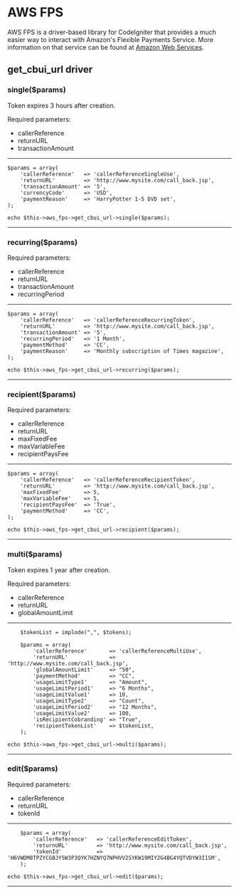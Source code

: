 # AWS FPS

AWS FPS is a driver-based library for CodeIgniter that provides a much easier way to interact with Amazon's Flexible Payments Service. More information on that service can be found at [Amazon Web Services](http://aws.amazon.com/fps/).

## get\_cbui\_url driver

### single($params)
Token expires 3 hours after creation.

Required parameters:

* callerReference
* returnURL
* transactionAmount

- - -
	$params = array(
		'callerReference'	=> 'callerReferenceSingleUse',
		'returnURL'			=> 'http://www.mysite.com/call_back.jsp',
		'transactionAmount'	=> '5',
		'currencyCode'		=> 'USD',
		'paymentReason'		=> 'HarryPotter 1-5 DVD set',
	);

	echo $this->aws_fps->get_cbui_url->single($params);
- - -

### recurring($params)

Required parameters:

* callerReference
* returnURL
* transactionAmount
* recurringPeriod

- - -
	$params = array(
		'callerReference'	=> 'callerReferenceRecurringToken',
		'returnURL'			=> 'http://www.mysite.com/call_back.jsp',
		'transactionAmount'	=> '5',
		'recurringPeriod'	=> '1 Month',
		'paymentMethod'		=> 'CC',
		'paymentReason'		=> 'Monthly subscription of Times magazine',
	);

	echo $this->aws_fps->get_cbui_url->recurring($params);
- - -

### recipient($params)

Required parameters:

* callerReference
* returnURL
* maxFixedFee
* maxVariableFee
* recipientPaysFee

- - -
	$params = array(
		'callerReference'	=> 'callerReferenceRecipientToken',
		'returnURL'			=> 'http://www.mysite.com/call_back.jsp',
		'maxFixedFee'		=> 5,
		'maxVariableFee'	=> 5,
		'recipientPaysFee'	=> 'True',
		'paymentMethod'		=> 'CC',
	);

	echo $this->aws_fps->get_cbui_url->recipient($params);
- - -

### multi($params)
Token expires 1 year after creation.

Required parameters:

* callerReference
* returnURL
* globalAmountLimit

- - -
		$tokenList = implode(",", $tokens);

		$params = array(
			'callerReference'		=> 'callerReferenceMultiUse',
			'returnURL'				=> 'http://www.mysite.com/call_back.jsp',
			'globalAmountLimit'		=> "50",
			'paymentMethod'			=> "CC",
			'usageLimitType1'		=> "Amount",
			'usageLimitPeriod1'		=> "6 Months",
			'usageLimitValue1'		=> 10,
			'usageLimitType2'		=> "Count",
			'usageLimitPeriod2'		=> "12 Months",
			'usageLimitValue2'		=> 100,
			'isRecipientCobranding'	=> "True",
			'recipientTokenList'	=> $tokenList,
		);

	echo $this->aws_fps->get_cbui_url->multi($params);
- - -

### edit($params)

Required parameters:

* callerReference
* returnURL
* tokenId

- - -
		$params = array(
			'callerReference'	=> 'callerReferenceEditToken',
			'returnURL'			=> 'http://www.mysite.com/call_back.jsp',
			'tokenId'			=> 'H6VWDM8TPZYCGBJY5W3P3QYK7HZNYQ7NPHVV2SYKW19MIY2G4BG4YQTVDYW3I1SM',
		);

	echo $this->aws_fps->get_cbui_url->edit($params);
- - -

